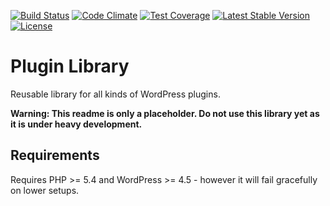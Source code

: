 [![Build Status](https://api.travis-ci.org/felixarntz/plugin-lib.png?branch=master)](https://travis-ci.org/felixarntz/plugin-lib)
[![Code Climate](https://codeclimate.com/github/felixarntz/plugin-lib/badges/gpa.svg)](https://codeclimate.com/github/felixarntz/plugin-lib)
[![Test Coverage](https://codeclimate.com/github/felixarntz/plugin-lib/badges/coverage.svg)](https://codeclimate.com/github/felixarntz/plugin-lib/coverage)
[![Latest Stable Version](https://poser.pugx.org/felixarntz/plugin-lib/version)](https://packagist.org/packages/felixarntz/plugin-lib)
[![License](https://poser.pugx.org/felixarntz/plugin-lib/license)](https://packagist.org/packages/felixarntz/plugin-lib)

# Plugin Library

Reusable library for all kinds of WordPress plugins.

**Warning: This readme is only a placeholder. Do not use this library yet as it is under heavy development.**

## Requirements

Requires PHP >= 5.4 and WordPress >= 4.5 - however it will fail gracefully on lower setups.

